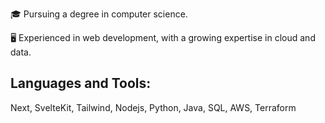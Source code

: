 <p>🎓 Pursuing a degree in computer science.</p>
<p>🖥️ Experienced in web development, with a growing expertise in cloud and data.</p>

<h2 align="left">Languages and Tools:</h2>
Next, SvelteKit, Tailwind, Nodejs, Python, Java, SQL, AWS, Terraform
